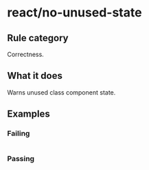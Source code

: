 # react/no-unused-state

## Rule category

Correctness.

## What it does

Warns unused class component state.

## Examples

### Failing

```tsx
```

### Passing

```tsx
```
